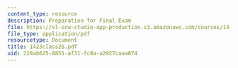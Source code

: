 ```yaml
---
content_type: resource
description: Preparation for Final Exam
file: https://ol-ocw-studio-app-production.s3.amazonaws.com/courses/14-23-government-regulation-of-industry-spring-2003/228ab6258851af31fc8aa2927caaa874_1423class26.pdf
file_type: application/pdf
resourcetype: Document
title: 1423class26.pdf
uid: 228ab625-8851-af31-fc8a-a2927caaa874
---
```

